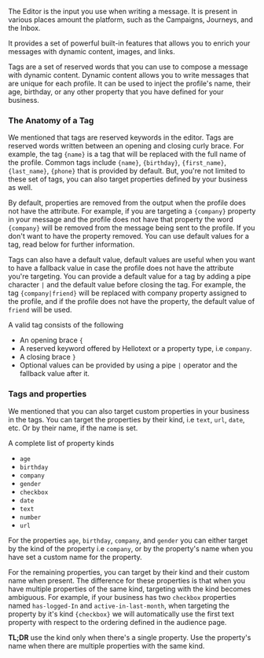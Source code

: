 The Editor is the input you use when writing a message. It is present in 
various places amount the platform, such as the Campaigns, Journeys, and the Inbox.

It provides a set of powerful built-in features that allows you to enrich your messages with dynamic content, images, and links.

Tags are a set of reserved words that you can use to compose a message with dynamic content.
Dynamic content allows you to write messages that are unique for each profile. It can be used to inject the profile's name,
their age, birthday, or any other property that you have defined for your business.

### The Anatomy of a Tag

We mentioned that tags are reserved keywords in the editor. Tags are reserved words written between 
an opening and closing curly brace. For example, the tag `{name}` is a tag that will be replaced with the
full name of the profile. Common tags include `{name}`, `{birthday}`, `{first_name}`, `{last_name}`, `{phone}` that is 
provided by default. But, you're not limited to these set of tags, you can also target properties defined by your business as well.

By default, properties are removed from the output when the profile does not have the attribute. 
For example, if you are targeting a `{company}` property in your message and the profile does not have that property
the word `{company}` will be removed from the message being sent to the profile. If you don't want to have the property removed. You can 
use default values for a tag, read below for further information.

Tags can also have a default value, default values are useful when you want to have a fallback 
value in case the profile does not have the attribute you're targeting.
You can provide a default value for a tag by adding a pipe character `|` and the default value before closing the tag.
For example, the tag `{company|friend}` will be replaced with company property assigned to the profile, and if the
profile does not have the property, the default value of `friend` will be used.

A valid tag consists of the following 

- An opening brace `{`
- A reserved keyword offered by Hellotext or a property type, i.e `company`.
- A closing brace `}`
- Optional values can be provided by using a pipe `|` operator and the fallback value after it.

### Tags and properties

We mentioned that you can also target custom properties in your business in the tags.
You can target the properties by their kind, i.e `text`, `url`, `date`, etc. Or by their name, if the name is set.

A complete list of property kinds

- `age`
- `birthday`
- `company`
- `gender`
- `checkbox`
- `date`
- `text`
- `number`
- `url`

For the properties `age`, `birthday`, `company`, and `gender` you can either target by the kind of the property i.e `company`, or by 
the property's name when you have set a custom name for the property.

For the remaining properties, you can target by their kind and their custom name when present. The difference 
for these properties is that when you have multiple properties of the same kind, 
targeting with the kind becomes ambiguous. For example,
if your business has two `checkbox` properties named `has-logged-In` and `active-in-last-month`,
when targeting the property by it's kind `{checkbox}` we will automatically use the first text property with respect to the ordering defined in the audience page.

**TL;DR** use the kind only when there's a single property. Use the property's name when there are multiple properties with the same kind.
